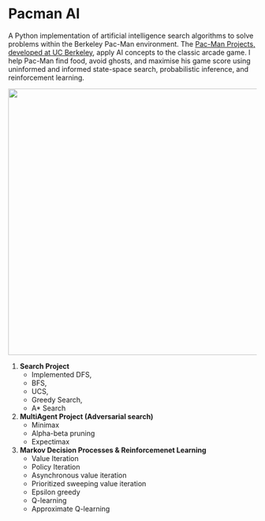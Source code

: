 # Pacman AI

A Python implementation of artificial intelligence search algorithms to solve problems within the Berkeley Pac-Man environment. The [Pac-Man Projects, developed at UC Berkeley](http://ai.berkeley.edu), apply AI concepts to the classic arcade game. I help Pac-Man find food, avoid ghosts, and maximise his game score using uninformed and informed state-space search, probabilistic inference, and reinforcement learning.

<p align="center">
<img src="https://github.com/rojinakashefi/Pacman-AI/blob/main/interactive.gif" width="540" />
</p>

1. **Search Project**
   - Implemented DFS, 
   - BFS, 
   - UCS,
   - Greedy Search, 
   - A* Search
2. **MultiAgent Project (Adversarial search)**
   - Minimax
   - Alpha-beta pruning
   - Expectimax
3. **Markov Decision Processes & Reinforcemenet Learning**
   -  Value Iteration
   - Policy Iteration
   - Asynchronous value iteration
   - Prioritized sweeping value iteration
   - Epsilon greedy
   - Q-learning
   - Approximate Q-learning
